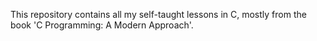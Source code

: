 This repository contains all my self-taught lessons in C, mostly from the book 'C Programming: A Modern Approach'.
